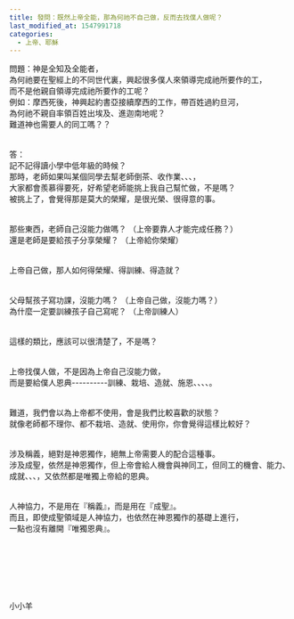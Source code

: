 ```yaml
---
title: 發問：既然上帝全能，那為何祂不自己做，反而去找僕人做呢？
last_modified_at: 1547991718
categories:
  - 上帝、耶穌
---
```


問題：神是全知及全能者，<br>為何祂要在聖經上的不同世代裏，興起很多僕人來領導完成祂所要作的工，<br>而不是他親自領導完成祂所要作的工呢？<br>例如：摩西死後，神興起約書亞接續摩西的工作，帶百姓過約旦河，<br>為何祂不親自率領百姓出埃及、進迦南地呢？<br>難道神也需要人的同工嗎？？ <br><br><!--more--><br>答：<br>記不記得讀小學中低年級的時候？<br>那時，老師如果叫某個同學去幫老師倒茶、收作業、、、，<br>大家都會羨慕得要死，好希望老師能挑上我自己幫忙做，不是嗎？<br>被挑上了，會覺得那是莫大的榮耀，是很光榮、很得意的事。<br> <br><br>那些東西，老師自己沒能力做嗎？ （上帝要靠人才能完成任務？）<br>還是老師是要給孩子分享榮耀？ （上帝給你榮耀）<br> <br><br>上帝自己做，那人如何得榮耀、得訓練、得造就？<br> <br><br>父母幫孩子寫功課，沒能力嗎？ （上帝自己做，沒能力嗎？）<br>為什麼一定要訓練孩子自己寫呢？ （上帝訓練人）<br><br><br>這樣的類比，應該可以很清楚了，不是嗎？<br><br><br>上帝找僕人做，不是因為上帝自己沒能力做，<br>而是要給僕人恩典----------訓練、栽培、造就、施恩、、、、。<br><br><br>難道，我們會以為上帝都不使用，會是我們比較喜歡的狀態？<br>就像老師都不理你、都不栽培、造就、使用你，你會覺得這樣比較好？<br><br><br>涉及稱義，絕對是神恩獨作，絕無上帝需要人的配合這種事。<br>涉及成聖，依然是神恩獨作，但上帝會給人機會與神同工，但同工的機會、能力、成就、、、，又依然都是唯獨上帝給的恩典。<br><br><br>人神協力，不是用在『稱義』，而是用在『成聖』。<br>而且，即使成聖領域是人神協力，也依然在神恩獨作的基礎上進行，<br>一點也沒有離開『唯獨恩典』。<br><br><br><br><br><br><br><br>小小羊<br><br><br><br><br><br><br>
